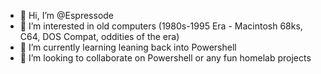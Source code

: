 - 👋 Hi, I’m @Espressode
- 👀 I’m interested in old computers (1980s-1995 Era - Macintosh 68ks, C64, DOS Compat, oddities of the era)
- 🌱 I’m currently learning leaning back into Powershell
- 💞️ I’m looking to collaborate on Powershell or any fun homelab projects


<!---
Espressode/Espressode is a ✨ special ✨ repository because its `README.md` (this file) appears on your GitHub profile.
You can click the Preview link to take a look at your changes.
--->
